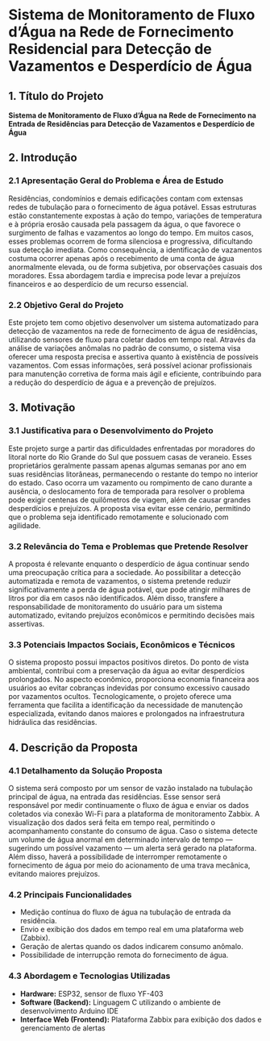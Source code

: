 # Sistema de Monitoramento de Fluxo d’Água na Rede de Fornecimento Residencial para Detecção de Vazamentos e Desperdício de Água

## 1. Título do Projeto
**Sistema de Monitoramento de Fluxo d’Água na Rede de Fornecimento na Entrada de Residências para Detecção de Vazamentos e Desperdício de Água**

## 2. Introdução

### 2.1 Apresentação Geral do Problema e Área de Estudo
Residências, condomínios e demais edificações contam com extensas redes de tubulação para o fornecimento de água potável. Essas estruturas estão constantemente expostas à ação do tempo, variações de temperatura e à própria erosão causada pela passagem da água, o que favorece o surgimento de falhas e vazamentos ao longo do tempo. Em muitos casos, esses problemas ocorrem de forma silenciosa e progressiva, dificultando sua detecção imediata. Como consequência, a identificação de vazamentos costuma ocorrer apenas após o recebimento de uma conta de água anormalmente elevada, ou de forma subjetiva, por observações casuais dos moradores. Essa abordagem tardia e imprecisa pode levar a prejuízos financeiros e ao desperdício de um recurso essencial.

### 2.2 Objetivo Geral do Projeto
Este projeto tem como objetivo desenvolver um sistema automatizado para detecção de vazamentos na rede de fornecimento de água de residências, utilizando sensores de fluxo para coletar dados em tempo real. Através da análise de variações anômalas no padrão de consumo, o sistema visa oferecer uma resposta precisa e assertiva quanto à existência de possíveis vazamentos. Com essas informações, será possível acionar profissionais para manutenção corretiva de forma mais ágil e eficiente, contribuindo para a redução do desperdício de água e a prevenção de prejuízos.

## 3. Motivação

### 3.1 Justificativa para o Desenvolvimento do Projeto
Este projeto surge a partir das dificuldades enfrentadas por moradores do litoral norte do Rio Grande do Sul que possuem casas de veraneio. Esses proprietários geralmente passam apenas algumas semanas por ano em suas residências litorâneas, permanecendo o restante do tempo no interior do estado. Caso ocorra um vazamento ou rompimento de cano durante a ausência, o deslocamento fora de temporada para resolver o problema pode exigir centenas de quilômetros de viagem, além de causar grandes desperdícios e prejuízos. A proposta visa evitar esse cenário, permitindo que o problema seja identificado remotamente e solucionado com agilidade.

### 3.2 Relevância do Tema e Problemas que Pretende Resolver
A proposta é relevante enquanto o desperdício de água continuar sendo uma preocupação crítica para a sociedade. Ao possibilitar a detecção automatizada e remota de vazamentos, o sistema pretende reduzir significativamente a perda de água potável, que pode atingir milhares de litros por dia em casos não identificados. Além disso, transfere a responsabilidade de monitoramento do usuário para um sistema automatizado, evitando prejuízos econômicos e permitindo decisões mais assertivas.

### 3.3 Potenciais Impactos Sociais, Econômicos e Técnicos
O sistema proposto possui impactos positivos diretos. Do ponto de vista ambiental, contribui com a preservação da água ao evitar desperdícios prolongados. No aspecto econômico, proporciona economia financeira aos usuários ao evitar cobranças indevidas por consumo excessivo causado por vazamentos ocultos. Tecnologicamente, o projeto oferece uma ferramenta que facilita a identificação da necessidade de manutenção especializada, evitando danos maiores e prolongados na infraestrutura hidráulica das residências.

## 4. Descrição da Proposta

### 4.1 Detalhamento da Solução Proposta
O sistema será composto por um sensor de vazão instalado na tubulação principal de água, na entrada das residências. Esse sensor será responsável por medir continuamente o fluxo de água e enviar os dados coletados via conexão Wi-Fi para a plataforma de monitoramento Zabbix. A visualização dos dados será feita em tempo real, permitindo o acompanhamento constante do consumo de água. Caso o sistema detecte um volume de água anormal em determinado intervalo de tempo — sugerindo um possível vazamento — um alerta será gerado na plataforma. Além disso, haverá a possibilidade de interromper remotamente o fornecimento de água por meio do acionamento de uma trava mecânica, evitando maiores prejuízos.

### 4.2 Principais Funcionalidades
- Medição contínua do fluxo de água na tubulação de entrada da residência.  
- Envio e exibição dos dados em tempo real em uma plataforma web (Zabbix).  
- Geração de alertas quando os dados indicarem consumo anômalo.  
- Possibilidade de interrupção remota do fornecimento de água.

### 4.3 Abordagem e Tecnologias Utilizadas
- **Hardware:** ESP32, sensor de fluxo YF-403  
- **Software (Backend):** Linguagem C utilizando o ambiente de desenvolvimento Arduino IDE  
- **Interface Web (Frontend):** Plataforma Zabbix para exibição dos dados e gerenciamento de alertas
